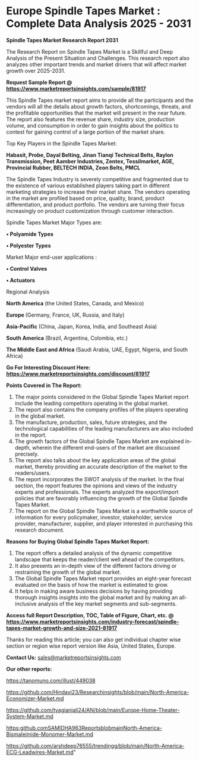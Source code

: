 # Europe Spindle Tapes Market : Complete Data Analysis 2025 - 2031

<strong>Spindle Tapes Market Research Report 2031</strong>

The Research Report on Spindle Tapes Market is a Skillful and Deep Analysis of the Present Situation and Challenges. This research report also analyzes other important trends and market drivers that will affect market growth over 2025-2031.

<strong>Request Sample Report @ <a href=https://www.marketreportsinsights.com/sample/81917>https://www.marketreportsinsights.com/sample/81917</a></strong>

This Spindle Tapes market report aims to provide all the participants and the vendors will all the details about growth factors, shortcomings, threats, and the profitable opportunities that the market will present in the near future. The report also features the revenue share, industry size, production volume, and consumption in order to gain insights about the politics to contest for gaining control of a large portion of the market share.

Top Key Players in the Spindle Tapes Market:

<strong>Habasit, Probe, Dayal Belting, Jinan Tianqi Technical Belts, Raylon Transmission, Peet Aamber Industries, Zentex, Tessilmarket, AGE, Provincial Rubber, BELTECH INDIA, Zeon Belts, PMCL</strong>

The Spindle Tapes Industry is severely competitive and fragmented due to the existence of various established players taking part in different marketing strategies to increase their market share. The vendors operating in the market are profiled based on price, quality, brand, product differentiation, and product portfolio. The vendors are turning their focus increasingly on product customization through customer interaction.

Spindle Tapes Market Major Types are:

<strong>• Polyamide Types

• Polyester Types</strong>

Market Major end-user applications :

<strong>• Control Valves

• Actuators</strong>

Regional Analysis

</u><strong><b>North America</b></strong> (the United States, Canada, and Mexico)

<strong><b>Europe </b></strong>(Germany, France, UK, Russia, and Italy)

<strong><b>Asia-Pacific</b></strong> (China, Japan, Korea, India, and Southeast Asia)

<strong><b>South America</b></strong> (Brazil, Argentina, Colombia, etc.)

<strong><b>The Middle East and Africa</b></strong> (Saudi Arabia, UAE, Egypt, Nigeria, and South Africa)

<strong>Go For Interesting Discount Here: <a href=https://www.marketreportsinsights.com/discount/81917>https://www.marketreportsinsights.com/discount/81917</a></strong>

<strong>Points Covered in The Report:</strong>
<ol>
  <li>The major points considered in the Global Spindle Tapes Market report include the leading competitors operating in the global market.</li>
  <li>The report also contains the company profiles of the players operating in the global market.</li>
  <li>The manufacture, production, sales, future strategies, and the technological capabilities of the leading manufacturers are also included in the report.</li>
  <li>The growth factors of the Global Spindle Tapes Market are explained in-depth, wherein the different end-users of the market are discussed precisely.</li>
  <li>The report also talks about the key application areas of the global market, thereby providing an accurate description of the market to the readers/users.</li>
  <li>The report incorporates the SWOT analysis of the market. In the final section, the report features the opinions and views of the industry experts and professionals. The experts analyzed the export/import policies that are favorably influencing the growth of the Global Spindle Tapes Market.</li>
  <li>The report on the Global Spindle Tapes Market is a worthwhile source of information for every policymaker, investor, stakeholder, service provider, manufacturer, supplier, and player interested in purchasing this research document.</li>
</ol>
<strong>Reasons for Buying Global Spindle Tapes Market Report:</strong>

<ol>
  <li>The report offers a detailed analysis of the dynamic competitive landscape that keeps the reader/client well ahead of the competitors.</li>
  <li>It also presents an in-depth view of the different factors driving or restraining the growth of the global market.</li>
  <li>The Global Spindle Tapes Market report provides an eight-year forecast evaluated on the basis of how the market is estimated to grow.</li>
  <li>It helps in making aware business decisions by having providing thorough insights insights into the global market and by making an all-inclusive analysis of the key market segments and sub-segments.</li>
</ol>
<strong>Access full Report Description, TOC, Table of Figure, Chart, etc. @ <a href=https://www.marketreportsinsights.com/industry-forecast/spindle-tapes-market-growth-and-size-2021-81917>https://www.marketreportsinsights.com/industry-forecast/spindle-tapes-market-growth-and-size-2021-81917</a></strong>


Thanks for reading this article; you can also get individual chapter wise section or region wise report version like Asia, United States, Europe.

<strong>Contact Us:</strong>
sales@marketreportsinsights.com

<strong>Our other reports:</strong>

<a href=https://tanomuno.com/illust/449038>https://tanomuno.com/illust/449038</a>

<a href=https://github.com/Hindavi23/Researchinsights/blob/main/North-America-Economizer-Market.md>https://github.com/Hindavi23/Researchinsights/blob/main/North-America-Economizer-Market.md</a>

<a href=https://github.com/tyagianjali24/AN/blob/main/Europe-Home-Theater-System-Market.md>https://github.com/tyagianjali24/AN/blob/main/Europe-Home-Theater-System-Market.md</a>

<a href=https:github.comSAMIDHA963ReportsblobmainNorth-America-Bismaleimide-Monomer-Market.md>https:github.comSAMIDHA963ReportsblobmainNorth-America-Bismaleimide-Monomer-Market.md</a>

<a href=https://github.com/arshdeep76555/trendingg/blob/main/North-America-ECG-Leadwires-Market.md>https://github.com/arshdeep76555/trendingg/blob/main/North-America-ECG-Leadwires-Market.md</a>"
